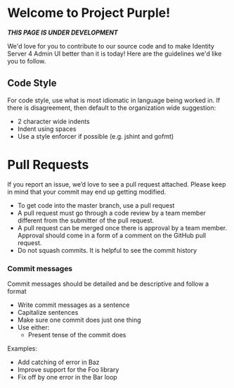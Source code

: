 # Welcome to Project Purple!

_**THIS PAGE IS UNDER DEVELOPMENT**_

We'd love for you to contribute to our source code and to make Identity Server 4 Admin UI better than it is today! Here are the guidelines we'd like you to follow.

## Code Style

For code style, use what is most idiomatic in language being worked in. If there is disagreement, then default to the organization wide suggestion:

-   2 character wide indents
-   Indent using spaces
-   Use a style enforcer if possible (e.g. jshint and gofmt)

# Pull Requests

If you report an issue, we’d love to see a pull request attached. Please keep in mind that your commit may end up getting modified. 

-   To get code into the master branch, use a pull request
-   A pull request must go through a code review by a team member different from the submitter of the pull request.
-   A pull request can be merged once there is approval by a team member. Approval should come in a form of a comment on the GitHub pull request.
-   Do not squash commits. It is helpful to see the commit history

### Commit messages

Commit messages should be detailed and be descriptive and follow a format

-   Write commit messages as a sentence
-   Capitalize sentences
-   Make sure one commit does just one thing
-   Use either:
    -   Present tense of the commit does

Examples:

-   Add catching of error in Baz
-   Improve support for the Foo library
-   Fix off by one error in the Bar loop
